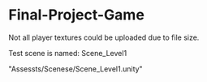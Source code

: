 # Final-Project-Game

Not all player textures could be uploaded due to file size.

Test scene is named: Scene_Level1

"Assessts/Scenese/Scene_Level1.unity"
